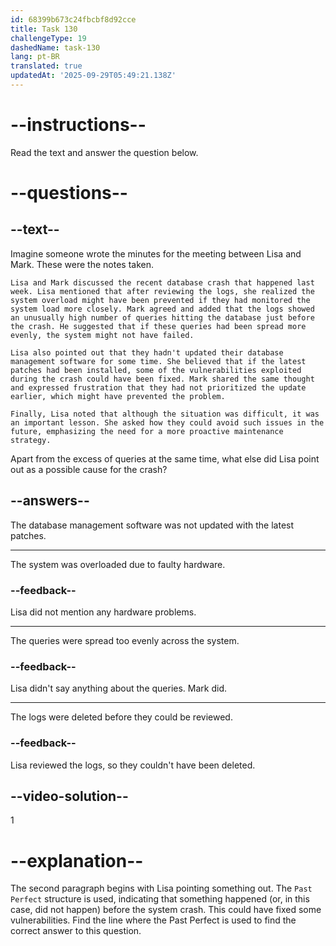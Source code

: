 ```yaml
---
id: 68399b673c24fbcbf8d92cce
title: Task 130
challengeType: 19
dashedName: task-130
lang: pt-BR
translated: true
updatedAt: '2025-09-29T05:49:21.138Z'
---
```


<!-- READING -->

# --instructions--

Read the text and answer the question below.

# --questions--

## --text--

Imagine someone wrote the minutes for the meeting between Lisa and Mark. These were the notes taken.

`Lisa and Mark discussed the recent database crash that happened last week. Lisa mentioned that after reviewing the logs, she realized the system overload might have been prevented if they had monitored the system load more closely. Mark agreed and added that the logs showed an unusually high number of queries hitting the database just before the crash. He suggested that if these queries had been spread more evenly, the system might not have failed.`

`Lisa also pointed out that they hadn't updated their database management software for some time. She believed that if the latest patches had been installed, some of the vulnerabilities exploited during the crash could have been fixed. Mark shared the same thought and expressed frustration that they had not prioritized the update earlier, which might have prevented the problem.`

`Finally, Lisa noted that although the situation was difficult, it was an important lesson. She asked how they could avoid such issues in the future, emphasizing the need for a more proactive maintenance strategy.`

Apart from the excess of queries at the same time, what else did Lisa point out as a possible cause for the crash?

## --answers--

The database management software was not updated with the latest patches.

---

The system was overloaded due to faulty hardware.

### --feedback--

Lisa did not mention any hardware problems.

---

The queries were spread too evenly across the system.

### --feedback--

Lisa didn't say anything about the queries. Mark did.

---

The logs were deleted before they could be reviewed.

### --feedback--

Lisa reviewed the logs, so they couldn't have been deleted.

## --video-solution--

1

# --explanation--

The second paragraph begins with Lisa pointing something out. The `Past Perfect` structure is used, indicating that something happened (or, in this case, did not happen) before the system crash. This could have fixed some vulnerabilities. Find the line where the Past Perfect is used to find the correct answer to this question.
